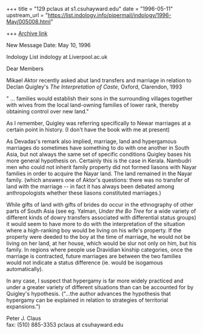 +++
title = "129 pclaus at s1.csuhayward.edu"
date = "1996-05-11"
upstream_url = "https://list.indology.info/pipermail/indology/1996-May/005008.html"

+++
[Archive link](https://list.indology.info/pipermail/indology/1996-May/005008.html)


New Message
Date: May 10, 1996 

Indology List
indology at Liverpool.ac.uk

Dear Members

Mikael Aktor recently asked abut land transfers and marriage in
relation to Declan Quigley's  _The Interpretation of Caste_,
Oxford, Clarendon, 1993

" ... families would establish their sons in the surrounding
villages together with wives from the local land-owning families
of lower rank, thereby obtaining control over new land."

As I remember, Quigley was referring specifically to Newar
marriages at a certain point in history. (I don't have the book
with me at present)

As Devadas's remark also implied, marriage, land and hypergamous
marriages do sometimes have something to do with one another in
South Asia, but not always the same set of specific conditions
Quigley bases his more general hypothesis on. Certainly this is
the case in Kerala. Nambudri men who could not inherit family
property did not formed liasons with Nayar families in order to
acquire the Nayar land.  The land remained in the Nayar family.
(which answers one of Aktor's questions: there was no transfer of
land with the marriage -- in fact it has always been debated
among anthropologists whether these liasons constituted
marriages.)

While gifts of land with gifts of brides do occur in the
ethnography of other parts of South Asia (see eg. Yalman, _Under
the Bo Tree_ for a wide variety of different kinds of dowry
transfers associated with differential status groups) it would
seem to have more to do with the interpretation of the situation
where a high-ranking boy would be living on his wife's property.
If the property were deeded to the boy at the time of marriage,
he would not be living on her land, at her house, which would be
slur not only on him, but his family.  In regions where people
use Dravidian kinship categories, once the marriage is
contracted, future marriages are between the two families would
not indicate a status difference (ie. would be isogamous
automatically).

In any case, I suspect that hypergamy is far more widely
practiced and under a greater variety of different situations
than can be accounted for by Quigley's hypothesis. ("...the
author advances the hypothesis that hypergamy can be explained in
relation to strategies of territorial expansions.")


Peter J. Claus                        
fax: (510) 885-3353
pclaus at csuhayward.edu




